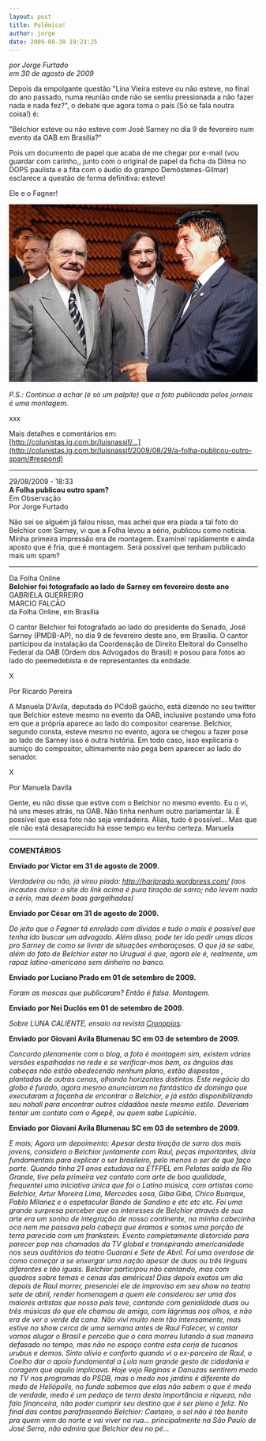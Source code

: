 ```yaml
---
layout: post
title: Polêmica!
author: jorge
date: 2009-08-30 19:23:25
---
```

*por Jorge Furtado*\
*em 30 de agosto de 2009*

Depois da empolgante questão "Lina Vieira esteve ou não esteve, no final do ano passado, numa reunião onde não se sentiu pressionada a não fazer nada e nada fez?", o debate que agora toma o país (Só se fala noutra coisa!) é:

"Belchior esteve ou não esteve com José Sarney no dia 9 de fevereiro num evento da OAB em Brasilía?"

Pois um documento de papel que acaba de me chegar por e-mail (vou guardar com carinho,, junto com o original de papel da ficha da Dilma no DOPS paulista e a fita com o áudio do grampo Demóstenes-Gilmar) esclarece a questão de forma definitiva: esteve!

Ele e o Fagner!



![](/uploads/sarney_belchior_e_fagner.jpg)

*P.S.: Continuo a achar (é só um palpite) que a foto publicada pelos jornais é uma montagem.*

xxx

Mais detalhes e comentários em:\
[http://colunistas.ig.com.br/luisnassif/...](http://colunistas.ig.com.br/luisnassif/2009/08/29/a-folha-publicou-outro-spam/#respond)

- - -

29/08/2009 - 18:33\
**A Folha publicou outro spam?**\
Em Observação\
Por Jorge Furtado

Não sei se alguém já falou nisso, mas achei que era piada a tal foto do Belchior com Sarney, vi que a Folha levou a sério, publicou como notícia. Minha primeira impressão era de montagem. Examinei rapidamente e ainda aposto que é fria, que é montagem. Será possível que tenham publicado mais um spam?

- - -

Da Folha Online\
**Belchior foi fotografado ao lado de Sarney em fevereiro deste ano**\
GABRIELA GUERREIRO\
MARCIO FALCÃO\
da Folha Online, em Brasília

O cantor Belchior foi fotografado ao lado do presidente do Senado, José Sarney (PMDB-AP), no dia 9 de fevereiro deste ano, em Brasília. O cantor participou da instalação da Coordenação de Direito Eleitoral do Conselho Federal da OAB (Ordem dos Advogados do Brasil) e posou para fotos ao lado do peemedebista e de representantes da entidade.

X

Por Ricardo Pereira

A Manuela D'Avila, deputada do PCdoB gaúcho, está dizendo no seu twitter que Belchior esteve mesmo no evento da OAB, inclusive postando uma foto em que a própria aparece ao lado do compositor cearense. Belchior, segundo consta, esteve mesmo no evento, agora se chegou a fazer pose ao lado de Sarney isso é outra história. Em todo caso, isso explicaria o sumiço do compositor, ultimamente não pega bem aparecer ao lado do senador.

X

Por Manuela Davila

Gente, eu não disse que estive com o Belchior no mesmo evento. Eu o vi, há uns meses atrás, na OAB. Não tinha nenhum outro parlamentar lá. É possível que essa foto não seja verdadeira. Aliás, tudo é possível... Mas que ele não está desaparecido há esse tempo eu tenho certeza.
Manuela

- - -

**COMENTÁRIOS**

**Enviado por Victor em 31 de agosto de 2009.**

*Verdadeira ou não, já virou piada: http://hariprado.wordpress.com/ (aos incautos aviso: o site do link acima é pura tiração de sarro; não levem nada a sério, mas deem boas gargalhadas)*

**Enviado por César em 31 de agosto de 2009.**

*Do jeito que o Fagner tá enrolado com dívidas e tudo o mais é possível que tenha ido buscar um advogado. Além disso, pode ter ido pedir umas dicas pro Sarney de como se livrar de situações embaraçosas. O que já se sabe, além do fato de Belchior estar no Uruguai é que, agora ele é, realmente, um rapaz latino-americano sem dinheiro no banco.*

**Enviado por Luciano Prado em 01 de setembro de 2009.**

*Foram as moscas que publicaram? Então é falsa. Montagem.*

**Enviado por Nei Duclós em 01 de setembro de 2009.**

*Sobre LUNA CALIENTE, ensaio na revista [Cronopios](*http://www.cronopios.com.br/site/ensaios.asp?id=4168*):*

**Enviado por Giovani Avila Blumenau SC em 03 de setembro de 2009.**

*Concordo plenamente com o blog, a foto é montagem sim, existem várias versões espalhadas na rede e se verificar-mos bem, os ângulos das cabeças não estão obedecendo nenhum plano, estão dispostas , plantadas de outras cenas, olhando horizontes distintos. Este negócio da globo é furado, agora mesmo anunciaram no fantástico de domingo que executaram a façanha de encontrar o Belchior, e já estão disponibilizando seu nohall para encontrar outros cidadãos neste mesmo estilo. Deveriam tentar um contato com o Agepê, ou quem sabe Lupicínio.*

**Enviado por Giovani Avila Blumenau SC em 03 de setembro de 2009.**

*E mais; Agora um depoimento: Apesar desta tiração de sarro dos mais jovens, considero o Belchior juntamente com Raul, peças importantes, diria fundamentais para explicar o ser brasileiro, pelo menos o ser de que faço parte. Quando tinha 21 anos estudava na ETFPEL em Pelotas saído de Rio Grande, tive pela primeira vez contato com arte de boa qualidade, frequentei uma iniciativa única que foi o Latino música, com artistas como Belchior, Artur Moreira Lima, Mercedes sosa, Giba Giba, Chico Buarque, Pablo Milanez e o espetacular Bando de Sandino e etc etc etc. Foi uma grande surpresa perceber que os interesses de Belchior através de sua arte era um sonho de integração de nosso continente, na minha cabecinha oca nem me passava pela cabeça que éramos e somos uma porção de terra parecida com um frankstein. Evento completamente distorcido para parecer pop nas chamadas da TV global e transpirando americanidade nos seus auditórios do teatro Guarani e Sete de Abril. Foi uma overdose de como começar a se enxergar uma nação apesar de duas ou três línguas diferentes e tão iguais. Belchior participou não cantando, mas com quadros sobre temas e cenas das américas! Dias depois exatos um dia depois de Raul morrer, presenciei ele de improviso em seu show no teatro sete de abril, render homenagem a quem ele considerou ser uma dos maiores artistas que nosso país teve, cantando com genialidade duas ou três músicas do que ele chamou de amigo, com lágrimas nos olhos, e não era de ver o verde da cana. Não vivi muito nem tão intensamente, mas estive no show cerca de uma semana antes de Raul Falecer, vi cantar vamos alugar o Brasil e percebo que o cara morreu lutando à sua maneira defasado no tempo, mas não no espaço contra esta corja de tucanos urubus e demos. Sinto alívio e conforto quando vi o ex-parceiro de Raul, o Coelho dar o apoio fundamental a Lula num grande gesto de cidadania e coragem que aquilo implicava. Hoje vejo Reginas e Danuzas sentirem medo na TV nos programas do PSDB, mas o medo nos jardins é diferente do medo de Heliópolis, no fundo sabemos que elas não sabem o que é medo de verdade, medo é um pedaço de terra desta importância e riqueza, não falo financeira, não poder cumprir seu destino que é ser pleno e feliz. No final das contas parafraseando Belchior: Caetano, o sol não é tão bonito pra quem vem do norte e vai viver na rua... principalmente na São Paulo de José Serra, não admira que Belchior deu no pé...*